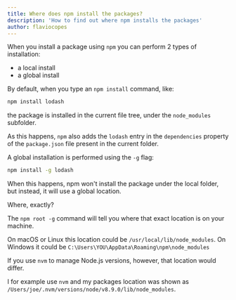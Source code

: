 ```yaml
---
title: Where does npm install the packages?
description: 'How to find out where npm installs the packages'
author: flaviocopes
---
```


When you install a package using `npm` you can perform 2 types of installation:

- a local install
- a global install

By default, when you type an `npm install` command, like:

```bash
npm install lodash
```

the package is installed in the current file tree, under the `node_modules` subfolder.

As this happens, `npm` also adds the `lodash` entry in the `dependencies` property of the `package.json` file present in the current folder.

A global installation is performed using the `-g` flag:

```bash
npm install -g lodash
```

When this happens, npm won't install the package under the local folder, but instead, it will use a global location.

Where, exactly?

The `npm root -g` command will tell you where that exact location is on your machine.

On macOS or Linux this location could be `/usr/local/lib/node_modules`.
On Windows it could be `C:\Users\YOU\AppData\Roaming\npm\node_modules`

If you use `nvm` to manage Node.js versions, however, that location would differ.

I for example use `nvm` and my packages location was shown as `/Users/joe/.nvm/versions/node/v8.9.0/lib/node_modules`.
